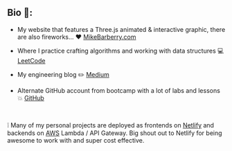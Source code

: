 ## Bio :rocket::

 - My website that features a Three.js animated & interactive graphic, there are also fireworks...  :heart:  [MikeBarberry.com](https://mikebarberry.com)

 - Where I practice crafting algorithms and working with data structures  :computer:  [LeetCode](https://leetcode.com/Mbarberry/)

 - My engineering blog  :pencil2:  [Medium](https://mikebarberry.medium.com/)

 - Alternate GitHub account from bootcamp with a lot of labs and lessons  :boom:  [GitHub](https://github.com/MikeBarberry-Flatiron)

&nbsp;

:grey_exclamation: Many of my personal projects are deployed as frontends on [Netlify](https://www.netlify.com) and backends on [AWS](https://aws.amazon.com) Lambda / API Gateway. Big shout out to Netlify for being awesome to work with and super cost effective.
